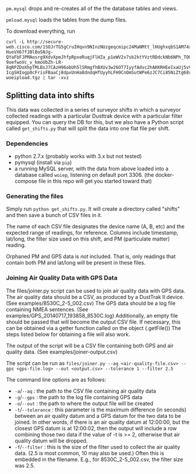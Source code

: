 `pm.mysql` drops and re-creates all of the the database tables and views.

`pmload.mysql` loads the tables from the dump files.


To download everything, run

```
curl -L http://secure-web.cisco.com/1SOJrTG5gCruIHqvn9NInzNUzgeqcmipc24MaNMtt_lHUghxqbS1AM74xmJBKbWk9l2sUqg7VcpeBmmcn4t8Rj5wo5FWwgrvhmFnkq76nYGcuHuAln-HuoVX67fJBlBoSNJg-QYaFbFJPMAosrg9XdvXpmJhfpRpxeRuqjFlHZa_p1eWV2x7sb2ktYVztRDdckNb6NPh_TOQPJKObX-9oefwoVc_v_kmoUbZh-LR-8qRPZDoXhpTMLBsJ7CAzH96obUh5lSRmgfhBXUv3w26OT7IyyfAdvc2hAKKRHEeIxaUj5vVGyeAMMg0M7FBvqEAXDB7XLosYBNI_fcTV1tfTDjhgy6ltBUpSv1Quvd-IcgSHIogp0cFrisFBaaCj8dpxUnHa8dndqHfUyyhLFH9CnOmSutWPe6zJC7Ci85NiZtg68rJV28OWbNiDWZ549O9lED857JYS6Sg5w0eGljoC3A/http%3A%2F%2Fwww.paulaoki.com%2Ftmp%2F130614-woeipload.tgz | tar -xvz
```

## Splitting data into shifts

This data was collected in a series of surveyor shifts in which a surveyor collected readings with a particular Dusttrak device with a particular filter equipped. You can query the DB for this, but we also have a Python script called `get_shifts.py` that will split the data into one flat file per shift.


### Dependencies

- python 2.7.x (probably works with 3.x but not tested)
- pymysql (install via `pip`)
- a running MySQL server, with the data from above loaded into a database called `woiep`, listening on default port 3306. (the docker-compose file in this repo will get you started toward that)

### Generating the files

Simply run `python get_shifts.py`. It will create a directory called "shifts" and then save a bunch of CSV files in it.

The name of each CSV file designates the device name (A, B, etc) and the expected range of readings, for reference. Columns include timestamp, lat/long, the filter size used on this shift, and PM (particulate matter) reading.

Orphaned PM and GPS data is *not* included. That is, only readings that contain both PM and lat/long will be present in these files.

### Joining Air Quality Data with GPS Data

The files/joiner.py script can be used to join air quality data with GPS data. The air quality data should be a CSV, as produced by a DustTrak II device. (See examples/8530C_2-5_002.csv) The GPS data should be a log file containing NMEA sentences. (See examples/GPS_20140717_193858_8530C.log) Additionally, an empty file should be passed that will become the output CSV file. If necessary, this can be obtained via a getter function called on the object (.getFile()) The steps listed below for obtaining a file will also work.

The output of the script will be a CSV file containing both GPS and air quality data. (See examples/joiner-output.csv)

The script can be run as `files/joiner.py --aq <air-quality-file.csv> --gps <gps-file.log> --out <output.csv> --tolerance 1 --filter 2.5`

The command line options are as follows:

- `-a`/`--aq` : the path to the CSV file containing air quality data
- `-g`/`--gps` : the path to the log file containing GPS data
- `-o`/`--out` : the path to where the output file will be created
- `-t`/`--tolerance` : this parameter is the maximum difference (in seconds) between an air quality datum and a GPS datum for the two data to be joined. In other words, if there is an air quality datum at 12:00:00, but the closest GPS datum is at 12:00:02, then the output will include a row combining those two data if the value of -t is >= 2, otherwise that air quality datum will be dropped.
- `-f`/`--filter` : this is the size of the filter used to collect the air quality data. (2.5 is most common, 10 may also be used.) Often this is embedded in the filename. E.g., for 8530C_2-5_002.csv, the filter size was 2.5.



